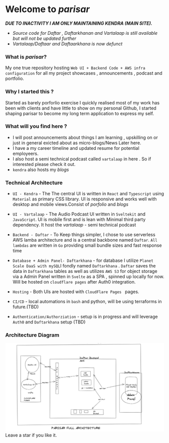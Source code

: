# Welcome to _parisar_ 
***DUE TO INACTIVITY I AM ONLY MAINTAINING KENDRA (MAIN SITE).*** 
- *Source code for Daftar , Daftarkhanan and Vartalaap is still available but will not be updated further* 
- *Vartalaap/Daftaar and Daftaarkhana is now defunct* 
### What is _parisar_?

  My one true repository hosting `Web UI + Backend Code + AWS infra configuration` for all my project showcases , announcements , podcast and portfolio.


### Why I started this ?

Started as barely porforlio exercise I quickly realised most of my work has been with clients and have little to show on my personal Github, I started shaping  parisar to become my long term application to express my self.

### What will you find here ?
- I will post announcements about things I am learning , upskilling on or just in general exicted about as micro-blogs/News Later here.
- I have a my career timeline and updated resume for potential employeers.
- I also host a semi technical podcast called
  `vartalaap` in here .
So if interested please check it out.
- `kendra` also hosts my _blogs_ 


### Technical Architecture
- `UI - Kendra` - The The central UI is written in `React` and `Typescript` using `Material` as primary CSS library. UI is responsive and works well with desktop and mobile views.Consist of _porfolio_ and _blogs_

- `UI - Vartalaap` - The Audio Podcast UI written in `Sveltekit` and `JavaScript`. UI is mobile first and is lean with Minimal third party dependency. It host the _vartalaap_ - semi technical podcast

- `Backend - Daftar` - To Keep things simpler, I chose to use serverless AWS lamba architecture and is a central backbone named `Daftar`. `All lambdas` are written in `Go` providing small bundle sizes and fast response time

- `Database + Admin Panel- Daftarkhana` - for database I utilize `Planet Scale DaaS with mySQL`I fondly named `Daftarkhana` .  `Daftar` saves the data in `Daftarkhana` tables as well as utilizes `AWS S3` for object storage via a Admin Panel written in `Svelte` as a SPA , spinned up locally for now. Will be hosted on `cloudflare pages` after Auth0 integration.

- `Hosting` - Both UIs are hosted with `CloudFlare Pages ` pages.

- `CI/CD` - local automations in `bash` and python, will be using terraforms in future.(TBD)

- `Authentication/Authorziation` - setup is in progress and will leverage `Auth0` and `Daftarkhana` setup (TBD)


### Architecture Diagram

![Alt text](/assets/fullarch.png)
Leave a star if you like it.

